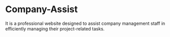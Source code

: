# Company-Assist
It is a professional website designed to assist company management staff in efficiently managing their project-related tasks.
